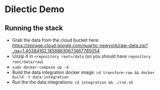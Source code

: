 # Dilectic Demo
## Running the stack
 - Grab the data from the cloud bucket here: https://storage.cloud.google.com/quartic-newyork/raw-data.zip?_ga=1.40384162.1858863067.1467785054
 - Unzip it in `<repository root>/data` (so you should have `repository root/data/raw`)
 - `sudo docker-compose up -d`
 - Build the data integration docker image: `cd transform-raw && docker build -t data-integration`
 - Run the the data integrations: `cd integration && ./run.sh`
